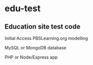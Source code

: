 # edu-test
## Education site test code

Initial Access PBSLearning.org modelling

MySQL or MongoDB database

PHP or Node/Express app
